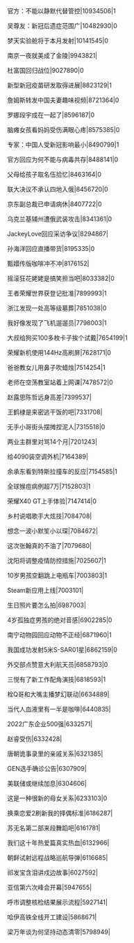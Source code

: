 官方：不能以静默代替管控|10934506|1

吴尊友：新冠后遗症范围广|10482930|0

梦天实验舱将于本月发射|10141545|0

南京一夜就美成了金陵|9943821|

杜富国回归战位|9027890|0

新型新冠疫苗研发取得进展|8823129|1

詹姆斯转发中国夫妻趣味视频|8721364|0

罗娜段宇成在一起了|8596187|0

脑瘫女孩看妈妈受伤满眼心疼|8575385|0

专家：中国人受新冠影响最小|8490799|1

官方回应为何不能与病毒共存|8488141|0

父母给孩子取名伍拾忆|8463164|0

联大决议不承认四地入俄|8456720|0

京东副总裁已申请病休|8407722|0

乌克兰基辅州遭俄武装攻击|8341361|0

JackeyLove回应采访争议|8294867|

孙海洋回应直播带货|8195335|0

甄嬛传版咖啡冲不冲|8176152|

摇滚狂花姥姥是搞笑担当吧|8033382|0

王者荣耀世界获登记批准|7899993|1

浙江发现一处高等级墓葬|7851038|0

我好像发现了飞机遛遛员|7798003|1

大叔给狗买100多枚卡子挨个试戴|7654199|1

荣耀新机使用144Hz高刷屏|7628171|0

爸爸教女儿用鼻子吹蜡烛|7514254|1

老师在空荡教室站着上网课|7478572|0

赵露思陈哲远身高差|7399537|

王鹤棣是来密逃干饭的吧|7331708|

无手小哥街头摆摊捏泥人|7315518|0

两业主群里对骂14个月|7201243|

给4090装空调外机|7164389|

余承东看到特斯拉撞车的反应|7154585|1

全球猴痘病例超7万|7152803|1

荣耀X40 GT上手体验|7147414|0

乡村说唱歌手大炫技|7084708|

想念一波小默笙小以琛|7084672|

这次张翰真的不油了|7079680|

沈阳将调整疫情防控措施|7025607|1

10岁男孩空翻跳上电瓶车|7003803|1

Steam新应用上线|7003101|

生日照片要怎么拍|6987003|

4岁孤独症男孩的绝对音感|6902285|0

南宁动物园回应动物不正经|6871960|1

我国成功发射5米S-SAR01星|6862159|0

外交部点赞意大利航天员|6858793|0

三悦有了新工作配角演技|6818593|1

栓Q哥和大嘴主播梦幻联动|6634889|

当代人血液里有一半是咖啡|6440835|

2022广东企业500强|6332571|

赵睿受伤|6332428|

唐朝诡事录里的亲戚关系|6321385|

GEN选手确诊公告|6307909|

美联储或继续加息|6304606|

这是一种很新的母女关系|6233103|0

换乘恋爱2刷新我的择偶标准|6186287|

苏无名第二部来段舞蹈吧|6161781|

我们这十年热爱篇真实热血|6132966|

朝鲜试射远程战略巡航导弹|6116685|

祁发宝含泪讲戍边故事|6027592|

亚信第六次峰会开幕|5947655|

呼市调整核检结果展示流程|5927141|

哈伊高铁全线开工建设|5868671|

梁万年谈为何坚持动态清零|5798949|

